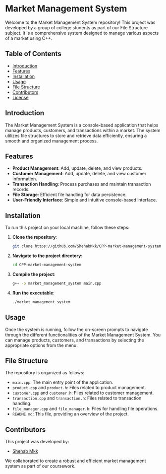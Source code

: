 # Market Management System

Welcome to the Market Management System repository! This project was developed by a group of college students as part of our File Structure subject. It is a comprehensive system designed to manage various aspects of a market using C++.

## Table of Contents

- [Introduction](#introduction)
- [Features](#features)
- [Installation](#installation)
- [Usage](#usage)
- [File Structure](#file-structure)
- [Contributors](#contributors)
- [License](#license)

## Introduction

The Market Management System is a console-based application that helps manage products, customers, and transactions within a market. The system utilizes file structures to store and retrieve data efficiently, ensuring a smooth and organized management process.

## Features

- **Product Management**: Add, update, delete, and view products.
- **Customer Management**: Add, update, delete, and view customer information.
- **Transaction Handling**: Process purchases and maintain transaction records.
- **File Storage**: Efficient file handling for data persistence.
- **User-Friendly Interface**: Simple and intuitive console-based interface.

## Installation

To run this project on your local machine, follow these steps:

1. **Clone the repository**:
    ```sh
    git clone https://github.com/ShehabMkk/CPP-market-management-system.git
    ```
2. **Navigate to the project directory**:
    ```sh
    cd CPP-market-management-system
    ```
3. **Compile the project**:
    ```sh
    g++ -o market_management_system main.cpp
    ```
4. **Run the executable**:
    ```sh
    ./market_management_system
    ```

## Usage

Once the system is running, follow the on-screen prompts to navigate through the different functionalities of the Market Management System. You can manage products, customers, and transactions by selecting the appropriate options from the menu.

## File Structure

The repository is organized as follows:

- `main.cpp`: The main entry point of the application.
- `product.cpp` and `product.h`: Files related to product management.
- `customer.cpp` and `customer.h`: Files related to customer management.
- `transaction.cpp` and `transaction.h`: Files related to transaction handling.
- `file_manager.cpp` and `file_manager.h`: Files for handling file operations.
- `README.md`: This file, providing an overview of the project.

## Contributors

This project was developed by:

- [Shehab Mkk](https://github.com/ShehabMkk)

We collaborated to create a robust and efficient market management system as part of our coursework.

